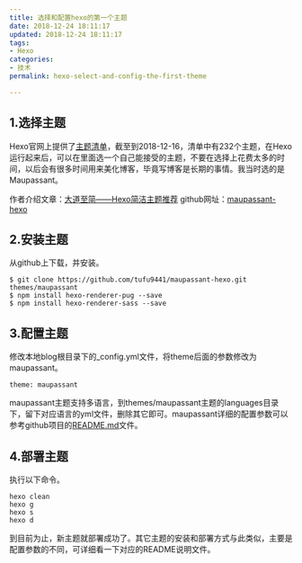 ```yaml
---
title: 选择和配置hexo的第一个主题
date: 2018-12-24 18:11:17
updated: 2018-12-24 18:11:17
tags: 
- Hexo 
categories: 
- 技术 
permalink: hexo-select-and-config-the-first-theme

---
```



## 1.选择主题
Hexo官网上提供了[主题清单](https://hexo.io/themes/)，截至到2018-12-16，清单中有232个主题，在Hexo运行起来后，可以在里面选一个自己能接受的主题，不要在选择上花费太多的时间，以后会有很多时间用来美化博客，毕竟写博客是长期的事情。我当时选的是Maupassant。
<!--more-->
作者介绍文章：[大道至简——Hexo简洁主题推荐](https://www.haomwei.com/technology/maupassant-hexo.html)
github网址：[maupassant-hexo](https://github.com/tufu9441/maupassant-hexo)
## 2.安装主题
从github上下载，并安装。
```
$ git clone https://github.com/tufu9441/maupassant-hexo.git themes/maupassant
$ npm install hexo-renderer-pug --save
$ npm install hexo-renderer-sass --save
```
## 3.配置主题
修改本地blog根目录下的_config.yml文件，将theme后面的参数修改为maupassant。
```
theme: maupassant
```
maupassant主题支持多语言，到themes/maupassant主题的languages目录下，留下对应语言的yml文件，删除其它即可。maupassant详细的配置参数可以参考github项目的[README.md](https://github.com/tufu9441/maupassant-hexo)文件。
## 4.部署主题
执行以下命令。
```
hexo clean
hexo g
hexo s
hexo d
```
到目前为止，新主题就部署成功了。其它主题的安装和部署方式与此类似，主要是配置参数的不同，可详细看一下对应的README说明文件。
